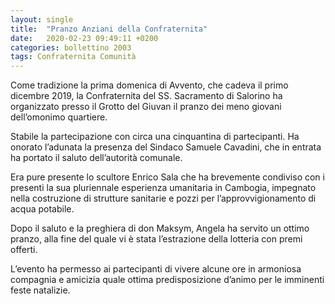 ```yaml
---
layout: single
title:  "Pranzo Anziani della Confraternita"
date:   2020-02-23 09:49:11 +0200
categories: bollettino 2003
tags: Confraternita Comunità
---
```



Come tradizione la prima domenica di Avvento, che cadeva il primo dicembre 2019, la Confraternita del SS. Sacramento di Salorino ha organizzato presso il Grotto del Giuvan il pranzo dei meno giovani dell’omonimo quartiere.  


Stabile la partecipazione con circa una cinquantina di partecipanti. Ha onorato l’adunata la presenza del Sindaco Samuele Cavadini, che in entrata ha portato il saluto dell’autorità comunale. 


Era pure presente lo scultore Enrico Sala che ha brevemente condiviso con i presenti la sua pluriennale esperienza umanitaria in Cambogia, impegnato nella costruzione di strutture sanitarie e pozzi per l’approvvigionamento di acqua potabile. 


Dopo il saluto e la preghiera di don Maksym, Angela ha servito un ottimo pranzo, alla fine del quale vi è stata l’estrazione della lotteria con premi offerti. 


L’evento ha permesso ai partecipanti di vivere alcune ore in armoniosa compagnia e amicizia quale ottima predisposizione d’animo per le imminenti feste natalizie.

